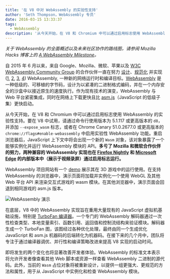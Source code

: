 ```yaml
---
title: '在 V8 中对 WebAssembly 的实验性支持'
author: 'Seth Thompson，WebAssembly 专员'
date: 2016-03-15 13:33:37
tags:
  - WebAssembly
description: '从今天开始，在 V8 和 Chromium 中可以通过启用标志使用 WebAssembly 的实验性支持。'
---
```

_关于 WebAssembly 的全面概述以及未来社区协作的路线图，请参阅 Mozilla Hacks 博客上的 [A WebAssembly Milestone](https://hacks.mozilla.org/2016/03/a-webassembly-milestone/)。_

自 2015 年 6 月以来，来自 Google、Mozilla、微软、苹果以及 [W3C WebAssembly Community Group](https://www.w3.org/community/webassembly/participants) 的合作伙伴一直在努力 [设计](https://github.com/WebAssembly/design)、[规范化](https://github.com/WebAssembly/spec) 并实现 ([1](https://www.chromestatus.com/features/5453022515691520), [2](https://platform-status.mozilla.org/#web-assembly), [3](https://github.com/Microsoft/ChakraCore/wiki/Roadmap), [4](https://webkit.org/status/#specification-webassembly)) WebAssembly, 一种新的网络运行时和编译目标。[WebAssembly](https://webassembly.github.io/) 是一种低级的、可移植的字节码，设计为以紧凑的二进制格式编码，并在一个内存安全的沙盒中以接近原生的速度执行。作为现有技术的演变，WebAssembly 与 Web 平台紧密集成，同时在网络上下载更快且比 [asm.js](http://asmjs.org/)（JavaScript 的低级子集）更快启动。

<!--truncate-->
从今天开始，在 V8 和 Chromium 中可以通过启用标志使用 WebAssembly 的实验性支持。要在 V8 中试用，请通过命令行使用版本为 5.1.117 或更高版本的 `d8`，并添加 `--expose_wasm` 标志，或者在 Chrome Canary 51.0.2677.0 或更高版本的 `chrome://flags#enable-webassembly` 中启用实验性 WebAssembly 功能。重启浏览器后，JavaScript 上下文中将会出现一个新的 `Wasm` 对象，该对象暴露了一个能够实例化并运行 WebAssembly 模块的 API。**多亏了 Mozilla 和微软合作伙伴的努力，两种兼容的 WebAssembly 实现也在 [Firefox Nightly](https://hacks.mozilla.org/2016/03/a-webassembly-milestone) 和 [Microsoft Edge](http://blogs.windows.com/msedgedev/2016/03/15/previewing-webassembly-experiments) 的内部版本中（展示于视频录屏）通过启用标志运行。**

WebAssembly 项目网站有一个 [demo](https://webassembly.github.io/demo/) 展示其在 3D 游戏中的运行使用。在支持 WebAssembly 的浏览器中，演示页面将加载并实例化一个使用 WebGL 及其他 Web 平台 API 来渲染交互式游戏的 wasm 模块。在其他浏览器中，演示页面会回退到相同游戏的 asm.js 版本。

![[WebAssembly 演示](https://webassembly.github.io/demo/)](/_img/webassembly-experimental/tanks.jpg)

在底层，V8 中的 WebAssembly 实现旨在重用大量现有的 JavaScript 虚拟机基础设施，特别是 [TurboFan 编译器](/blog/turbofan-jit)。一个专门的 WebAssembly 解码器通过一次性检查类型、本地变量索引、函数引用、返回值和控制流结构来验证模块。解码器生成一个 TurboFan 图，该图经过各种优化处理，最终由同一个生成优化 JavaScript 和 asm.js 机器码的后端转化为机器码。在接下来的几个月中，团队将专注于通过编译器调优、并行性和编译策略改进来提高 V8 实现的启动时间。

即将发生的两个变化也将显著改善开发者体验。WebAssembly 的标准文本表示将允许开发者像查看其他 Web 脚本或资源一样查看 WebAssembly 二进制的源代码。此外，当前的 `Wasm` 占位对象将被重新设计，以提供一组更强大、更规范的方法和属性，用于从 JavaScript 中实例化和检查 WebAssembly 模块。
